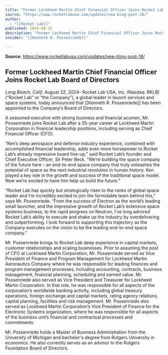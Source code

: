```yaml
---
title: "Former Lockheed Martin Chief Financial Officer Joins Rocket Lab Board of Directors "
source: "https://www.rocketlabusa.com/updates/new-blog-post-18/"
author:
  - "[[Rocket Lab]]"
published: 2024-08-22
description: "Former Lockheed Martin Chief Financial Officer Joins Rocket Lab Board of Directors"
insider: "[[Kenneth R. Possenriede]]"

---
```

**Source**: https://www.rocketlabusa.com/updates/new-blog-post-18/
## Former Lockheed Martin Chief Financial Officer Joins Rocket Lab Board of Directors

*Long Beach, Calif. August 22, 2024*– Rocket Lab USA, Inc. (Nasdaq: RKLB) (“Rocket Lab” or “the Company”), a global leader in launch services and space systems, today announced that [[Kenneth R. Possenriede]] has been appointed to the Company’s Board of Directors.

A seasoned executive with strong business and financial acumen, Mr. Possenriede joins Rocket Lab after a 35-year career at Lockheed Martin Corporation in financial leadership positions, including serving as Chief Financial Officer (CFO).

“Ken’s deep aerospace and defense industry experience, combined with accomplished financial leadership, adds even more horsepower to Rocket Lab’s already impressive board line-up,” said Rocket Lab’s founder and Chief Executive Officer, Sir Peter Beck. “We’re building the space company of the future here – an end-to-end space company that truly unleashes the potential of space as the next industrial revolution in human history. Ken played a key role in the growth and success of the traditional space model. Now we’re excited to have him help us build the future.”

“Rocket Lab has quickly but strategically risen to the ranks of global space leader and I’m incredibly excited to join the formidable team behind this,” says Mr. Possenriede. “From the success of Electron as the world’s leading small launcher, and the impressive growth of Rocket Lab’s extensive space systems business, to the rapid progress on Neutron, I’ve long admired Rocket Lab’s ability to execute and shake up the industry by overdelivering and outperforming. I look forward to supporting this trajectory as the Company executes on the vision to be the leading end-to-end space company.”  

Mr. Possenriede brings to Rocket Lab deep experience in capital markets, customer relationships and scaling businesses. Prior to assuming the post of CFO at Lockheed Martin Corporation, Mr. Possenriede served as Vice President of Finance and Program Management for Lockheed Martin Aeronautics Company where he was responsible for leading finances and program management processes, including accounting, contracts, business management, financial planning, scheduling and earned value. Mr. Possenriede also served as Vice President and Treasurer for Lockheed Martin Corporation. In that role, he was responsible for all aspects of the corporation’s worldwide banking activity, including global treasury operations, foreign exchange and capital markets, rating agency relations, capital planning, facilities and risk management. Mr. Possenriede also served as Lockheed Martin Corporation’s Vice President of Finance for the Electronic Systems organization, where he was responsible for all aspects of the business unit’s financial and contractual processes and commitments.

Mr. Possenriede holds a Master of Business Administration from the University of Michigan and bachelor's degree from Rutgers University in economics. He also currently serves as an advisor to the Rutgers Foundation Board of Directors.

